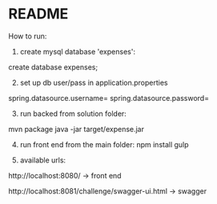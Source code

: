 README
====
How to run:

1) create mysql database 'expenses':

create database expenses;

2) set up db user/pass in application.properties

spring.datasource.username=
spring.datasource.password=

3) run backed from solution folder:

mvn package
java -jar target/expense.jar

4) run front end from the main folder:
npm install
gulp

5) available urls:

http://localhost:8080/ -> front end

http://localhost:8081/challenge/swagger-ui.html -> swagger
